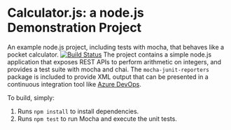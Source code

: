 Calculator.js: a node.js Demonstration Project
==============================================
An example node.js project, including tests with mocha, that behaves like
a pocket calculator.
[![Build Status](https://dev.azure.com/k200213am/Integrating%20External%20Source%20Control%20With%20Azure%20Pipeline/_apis/build/status%2Farooba-m.calculator?branchName=master)](https://dev.azure.com/k200213am/Integrating%20External%20Source%20Control%20With%20Azure%20Pipeline/_build/latest?definitionId=1&branchName=master)
The project contains a simple node.js application that exposes REST APIs
to perform arithmetic on integers, and provides a test suite with mocha
and chai.  The `mocha-junit-reporters` package is included to provide XML
output that can be presented in a continuous integration tool like
[Azure DevOps](https://azure.com/devops).

To build, simply:

1. Runs `npm install` to install dependencies.
2. Runs `npm test` to run Mocha and execute the unit tests.

